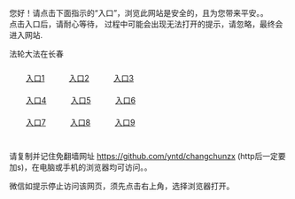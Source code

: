 您好！请点击下面指示的“入口”，浏览此网站是安全的，且为您带来平安。。 <br/>
点击入口后，请耐心等待， 过程中可能会出现无法打开的提示，请忽略，最终会进入网站. </br>

法轮大法在长春<br/>
<div style="padding:10px"><a style="margin:20px" target="_blank" href="https://d4m6d2awr5600.cloudfront.net/2Qpsp?zvodrjks" id="ccLink1" rel="nofollow">入口1</a> <a target="_blank" style="margin:20px" href="https://dnm4kazdrcrvj.cloudfront.net/2Qpsp?yzwdvgb" id="ccLink2" rel="nofollow">入口2</a> <a style="margin:20px" target="_blank" href="https://d14osid1bwyn8q.cloudfront.net/2Qpsp?sjxar" id="ccLink3" rel="nofollow">入口3</a></div>

<div style="padding:10px" ><a style="margin:20px" target="_blank" href="https://d4m6d2awr5600.cloudfront.net/2Qpsp?zvodrjks" id="ccLink4" rel="nofollow">入口4</a> <a style="margin:20px" href="https://dnm4kazdrcrvj.cloudfront.net/2Qpsp?yzwdvgb" target="_blank" id="ccLink5" rel="nofollow">入口5</a> <a style="margin:20px" href="https://d14osid1bwyn8q.cloudfront.net/2Qpsp?sjxar" target="_blank" id="ccLink6" rel="nofollow">入口6</a></div>

<div style="padding:10px"><a style="margin:20px" target="_blank" href="https://d4m6d2awr5600.cloudfront.net/2Qpsp?zvodrjks" id="ccLink7" rel="nofollow">入口7</a> <a style="margin:20px" href="https://dnm4kazdrcrvj.cloudfront.net/2Qpsp?yzwdvgb" target="_blank" id="ccLink8" rel="nofollow">入口8</a> <a style="margin:20px" target="_blank" href="https://d14osid1bwyn8q.cloudfront.net/2Qpsp?sjxar" id="ccLink9" rel="nofollow">入口9</a></div>

<br/>



请复制并记住免翻墙网址 https://github.com/yntd/changchunzx (http后一定要加s)，在电脑或手机的浏览器均可访问。。<br/>

微信如提示停止访问该网页，须先点击右上角，选择浏览器打开。
